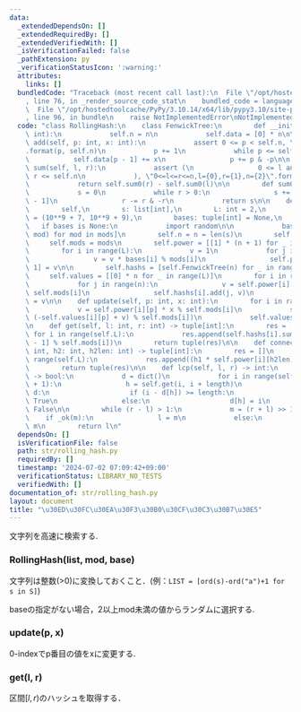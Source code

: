 ```yaml
---
data:
  _extendedDependsOn: []
  _extendedRequiredBy: []
  _extendedVerifiedWith: []
  _isVerificationFailed: false
  _pathExtension: py
  _verificationStatusIcon: ':warning:'
  attributes:
    links: []
  bundledCode: "Traceback (most recent call last):\n  File \"/opt/hostedtoolcache/PyPy/3.10.14/x64/lib/pypy3.10/site-packages/onlinejudge_verify/documentation/build.py\"\
    , line 76, in _render_source_code_stat\n    bundled_code = language.bundle(\n\
    \  File \"/opt/hostedtoolcache/PyPy/3.10.14/x64/lib/pypy3.10/site-packages/onlinejudge_verify/languages/python.py\"\
    , line 96, in bundle\n    raise NotImplementedError\nNotImplementedError\n"
  code: "class RollingHash:\n    class FenwickTree:\n        def __init__(self, n:\
    \ int):\n            self.n = n\n            self.data = [0] * n\n\n        def\
    \ add(self, p: int, x: int):\n            assert 0 <= p < self.n, \"0<=p<n,p={0},n={1}\"\
    .format(p, self.n)\n            p += 1\n            while p <= self.n:\n     \
    \           self.data[p - 1] += x\n                p += p & -p\n\n        def\
    \ sum(self, l, r):\n            assert (\n                0 <= l and l <= r and\
    \ r <= self.n\n            ), \"0<=l<=r<=n,l={0},r={1},n={2}\".format(l, r, self.n)\n\
    \            return self.sum0(r) - self.sum0(l)\n\n        def sum0(self, r):\n\
    \            s = 0\n            while r > 0:\n                s += self.data[r\
    \ - 1]\n                r -= r & -r\n            return s\n\n    def __init__(\n\
    \        self,\n        s: list[int],\n        L: int = 2,\n        mods: tuple[int]\
    \ = (10**9 + 7, 10**9 + 9),\n        bases: tuple[int] = None,\n    ):\n     \
    \   if bases is None:\n            import random\n\n            bases = [random.randrange(2,\
    \ mod) for mod in mods]\n        self.n = n = len(s)\n        self.L = L\n   \
    \     self.mods = mods\n        self.power = [[1] * (n + 1) for _ in range(L)]\n\
    \        for i in range(L):\n            v = 1\n            for j in range(n):\n\
    \                v = v * bases[i] % mods[i]\n                self.power[i][j +\
    \ 1] = v\n\n        self.hashs = [self.FenwickTree(n) for _ in range(L)]\n   \
    \     self.values = [[0] * n for _ in range(L)]\n        for i in range(L):\n\
    \            for j in range(n):\n                v = self.power[i][j] * s[j] %\
    \ self.mods[i]\n                self.hashs[i].add(j, v)\n                self.values[i][j]\
    \ = v\n\n    def update(self, p: int, x: int):\n        for i in range(self.L):\n\
    \            v = self.power[i][p] * x % self.mods[i]\n            self.hashs[i].add(p,\
    \ (-self.values[i][p] + v) % self.mods[i])\n            self.values[i][p] = v\n\
    \n    def get(self, l: int, r: int) -> tuple[int]:\n        res = []\n       \
    \ for i in range(self.L):\n            res.append(self.hashs[i].sum(l, r) * self.power[i][-l\
    \ - 1] % self.mods[i])\n        return tuple(res)\n\n    def connect(self, h1:\
    \ int, h2: int, h2len: int) -> tuple[int]:\n        res = []\n        for i in\
    \ range(self.L):\n            res.append((h1 * self.power[i][h2len] + h2) % self.mods[i])\n\
    \        return tuple(res)\n\n    def lcp(self, l, r) -> int:\n        def _ok(length)\
    \ -> bool:\n            d = dict()\n            for i in range(self.n - length\
    \ + 1):\n                h = self.get(i, i + length)\n                if h in\
    \ d:\n                    if (i - d[h]) >= length:\n                        return\
    \ True\n                else:\n                    d[h] = i\n            return\
    \ False\n\n        while (r - l) > 1:\n            m = (r + l) >> 1\n        \
    \    if _ok(m):\n                l = m\n            else:\n                r =\
    \ m\n        return l\n"
  dependsOn: []
  isVerificationFile: false
  path: str/rolling_hash.py
  requiredBy: []
  timestamp: '2024-07-02 07:09:42+09:00'
  verificationStatus: LIBRARY_NO_TESTS
  verifiedWith: []
documentation_of: str/rolling_hash.py
layout: document
title: "\u30ED\u30FC\u30EA\u30F3\u30B0\u30CF\u30C3\u30B7\u30E5"
---
```


文字列を高速に検索する.

### RollingHash(list, mod, base)

文字列は整数(>0)に変換しておくこと．(例：`LIST = [ord(s)-ord("a")+1 for s in S]`)

baseの指定がない場合，2以上mod未満の値からランダムに選択する.

### update(p, x)

0-indexでp番目の値をxに変更する.

### get(l, r)

区間$[l,r)$のハッシュを取得する．